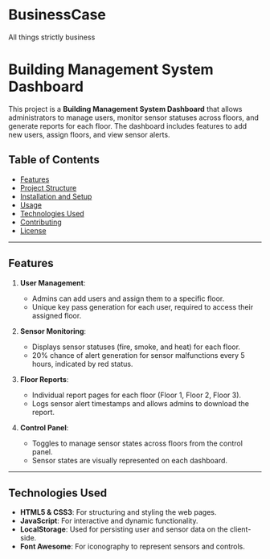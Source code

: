 # BusinessCase
All things strictly business

# Building Management System Dashboard

This project is a **Building Management System Dashboard** that allows administrators to manage users, monitor sensor statuses across floors, and generate reports for each floor. The dashboard includes features to add new users, assign floors, and view sensor alerts.

## Table of Contents

- [Features](#features)
- [Project Structure](#project-structure)
- [Installation and Setup](#installation-and-setup)
- [Usage](#usage)
- [Technologies Used](#technologies-used)
- [Contributing](#contributing)
- [License](#license)

---

## Features

1. **User Management**:
   - Admins can add users and assign them to a specific floor.
   - Unique key pass generation for each user, required to access their assigned floor.

2. **Sensor Monitoring**:
   - Displays sensor statuses (fire, smoke, and heat) for each floor.
   - 20% chance of alert generation for sensor malfunctions every 5 hours, indicated by red status.

3. **Floor Reports**:
   - Individual report pages for each floor (Floor 1, Floor 2, Floor 3).
   - Logs sensor alert timestamps and allows admins to download the report.

4. **Control Panel**:
   - Toggles to manage sensor states across floors from the control panel.
   - Sensor states are visually represented on each dashboard.

---

## Technologies Used

- **HTML5 & CSS3**: For structuring and styling the web pages.
- **JavaScript**: For interactive and dynamic functionality.
- **LocalStorage**: Used for persisting user and sensor data on the client-side.
- **Font Awesome**: For iconography to represent sensors and controls.


